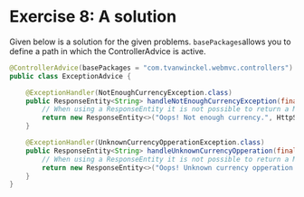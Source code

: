 # Exercise 8: A solution

Given below is a solution for the given problems. `basePackages`allows you to define a path in which the ControllerAdvice is active.

```java
@ControllerAdvice(basePackages = "com.tvanwinckel.webmvc.controllers")
public class ExceptionAdvice {

    @ExceptionHandler(NotEnoughCurrencyException.class)
    public ResponseEntity<String> handleNotEnoughCurrencyException(final NotEnoughCurrencyException e) {
        // When using a ResponseEntity it is not possible to return a Model, ModelMap or ModelAndView.
        return new ResponseEntity<>("Oops! Not enough currency.", HttpStatus.INTERNAL_SERVER_ERROR);
    }

    @ExceptionHandler(UnknownCurrencyOpperationException.class)
    public ResponseEntity<String> handleUnknownCurrencyOpperation(final UnknownCurrencyOpperationException e) {
        // When using a ResponseEntity it is not possible to return a Model, ModelMap or ModelAndView.
        return new ResponseEntity<>("Oops! Unknown currency opperation.", HttpStatus.INTERNAL_SERVER_ERROR);
    }
}
```
